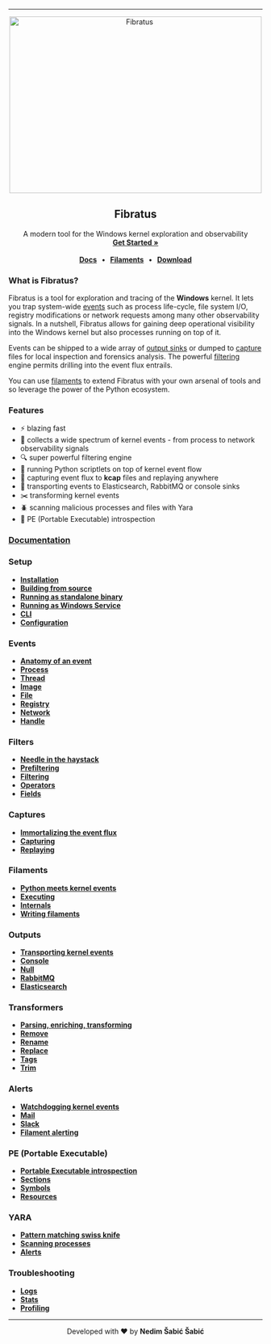
---

<p align="center">
  <a href="https://www.fibratus.io">
    <img src="docs/images/fibratus-term.gif" width="500" height="350" alt="Fibratus">
  </a>
</p>

<h2 align="center">Fibratus</h2>

<p align="center">
  A modern tool for the Windows kernel exploration and observability
  <br>
  <a href="https://www.fibratus.io/#/setup/installation"><strong>Get Started »</strong></a>
  <br>
  <br>
  <strong>
    <a href="https://www.fibratus.io">Docs</a>
    &nbsp;&nbsp;&bull;&nbsp;&nbsp;
    <a href="https://github.com/rabbitstack/fibratus/tree/master/filaments">Filaments</a>
    &nbsp;&nbsp;&bull;&nbsp;&nbsp;
    <a href="https://github.com/rabbitstack/fibratus/releases">Download</a>
  </strong>
</p>

### What is Fibratus?

Fibratus is a tool for exploration and tracing of the **Windows** kernel. It lets you trap system-wide [events](https://www.fibratus.io/#/kevents/anatomy) such as process life-cycle, file system I/O, registry modifications or network requests among many other observability signals. In a nutshell, Fibratus allows for gaining deep operational visibility into the Windows kernel but also processes running on top of it.

Events can be shipped to a wide array of [output sinks](https://www.fibratus.io/#/outputs/introduction) or dumped to [capture](https://www.fibratus.io/#/captures/introduction) files for local inspection and forensics analysis. The powerful [filtering](https://www.fibratus.io/#/filters/introduction) engine permits drilling into the event flux entrails.

You can use [filaments](https://www.fibratus.io/#/filaments/introduction) to extend Fibratus with your own arsenal of tools and so leverage the power of the Python ecosystem.

### Features

- :zap: blazing fast
- :satellite: collects a wide spectrum of kernel events - from process to network observability signals
- :mag: super powerful filtering engine
- :snake: running Python scriptlets on top of kernel event flow
- :minidisc: capturing event flux to **kcap** files and replaying anywhere
- :rocket: transporting events to Elasticsearch, RabbitMQ or console sinks
- :scissors: transforming kernel events
- :beetle: scanning malicious processes and files with Yara
- :file_folder: PE (Portable Executable) introspection

### [Documentation](https://www.fibratus.io)

### Setup

* [**Installation**](https://www.fibratus.io/#/setup/installation)
* [**Building from source**](https://www.fibratus.io/#/setup/installation?id=building-from-source)
* [**Running as standalone binary**](https://www.fibratus.io/#/setup/running?id=standalone-binary)
* [**Running as Windows Service**](https://www.fibratus.io/#/setup/running?id=windows-service)
* [**CLI**](https://www.fibratus.io/#/setup/running?id=cli)
* [**Configuration**](https://www.fibratus.io/#/setup/configuration)

### Events

* [**Anatomy of an event**](https://www.fibratus.io/#/kevents/anatomy)
* [**Process**](https://www.fibratus.io/#/kevents/process)
* [**Thread**](https://www.fibratus.io/#/kevents/thread)
* [**Image**](https://www.fibratus.io/#/kevents/image)
* [**File**](https://www.fibratus.io/#/kevents/file)
* [**Registry**](https://www.fibratus.io/#/kevents/registry)
* [**Network**](https://www.fibratus.io/#/kevents/network)
* [**Handle**](https://www.fibratus.io/#/kevents/handle)

### Filters

* [**Needle in the haystack**](https://www.fibratus.io/#/filters/introduction)
* [**Prefiltering**](https://www.fibratus.io/#/filters/prefiltering)
* [**Filtering**](https://www.fibratus.io/#/filters/filtering)
* [**Operators**](https://www.fibratus.io/#/filters/operators)
* [**Fields**](https://www.fibratus.io/#/filters/fields)

### Captures

* [**Immortalizing the event flux**](https://www.fibratus.io/#/captures/introduction)
* [**Capturing**](https://www.fibratus.io/#/captures/capturing)
* [**Replaying**](https://www.fibratus.io/#/captures/replaying)

### Filaments

* [**Python meets kernel events**](https://www.fibratus.io/#/filaments/introduction)
* [**Executing**](https://www.fibratus.io/#/filaments/executing)
* [**Internals**](https://www.fibratus.io/#/filaments/internals)
* [**Writing filaments**](https://www.fibratus.io/#/filaments/writing)

### Outputs

* [**Transporting kernel events**](https://www.fibratus.io/#/outputs/introduction)
* [**Console**](https://www.fibratus.io/#/outputs/console)
* [**Null**](https://www.fibratus.io/#/outputs/null)
* [**RabbitMQ**](https://www.fibratus.io/#/outputs/rabbitmq)
* [**Elasticsearch**](https://www.fibratus.io/#/outputs/elasticsearch)


### Transformers

* [**Parsing, enriching, transforming**](https://www.fibratus.io/#/transformers/introduction)
* [**Remove**](https://www.fibratus.io/#/transformers/remove)
* [**Rename**](https://www.fibratus.io/#/transformers/rename)
* [**Replace**](https://www.fibratus.io/#/transformers/replace)
* [**Tags**](https://www.fibratus.io/#/transformers/tags)
* [**Trim**](https://www.fibratus.io/#/transformers/trim)

### Alerts

* [**Watchdogging kernel events**](https://www.fibratus.io/#/alerts/introduction)
* [**Mail**](https://www.fibratus.io/#/alerts/senders/mail)
* [**Slack**](https://www.fibratus.io/#/alerts/senders/slack)
* [**Filament alerting**](https://www.fibratus.io/#/alerts/filaments)

### PE (Portable Executable)

* [**Portable Executable introspection**](https://www.fibratus.io/#/pe/introduction)
* [**Sections**](https://www.fibratus.io/#/pe/sections)
* [**Symbols**](https://www.fibratus.io/#/pe/symbols)
* [**Resources**](https://www.fibratus.io/#/pe/resources)

### YARA

* [**Pattern matching swiss knife**](https://www.fibratus.io/#/yara/introduction)
* [**Scanning processes**](https://www.fibratus.io/#/yara/scanning)
* [**Alerts**](https://www.fibratus.io/#/yara/alerts)

### Troubleshooting

* [**Logs**](https://www.fibratus.io/#/troubleshooting/logs)
* [**Stats**](https://www.fibratus.io/#/troubleshooting/stats)
* [**Profiling**](https://www.fibratus.io/#/troubleshooting/pprof)

---

<p align="center">
  Developed with ❤️ by <strong>Nedim Šabić Šabić</strong>
</p>
